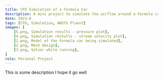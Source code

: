 ```yaml
---
title: CFD Simulation of a Formula Car
description: A mini project to simulate the airflow around a Formula car using ANSYS Fluent.
date: 2023-8
tags: [CFD, Simulation, ANSYS Fluent]
images: [
    [5.png, Simulation results - pressure plot],
    [4.png, Simulation restults - stream velocity plot],
    [1.png, Model of the Formula car being simulated],
    [2.png, Mesh design],
    [3.png, Solver while running],
]
role: Personal Project
---
```



This is some description I hope it go well